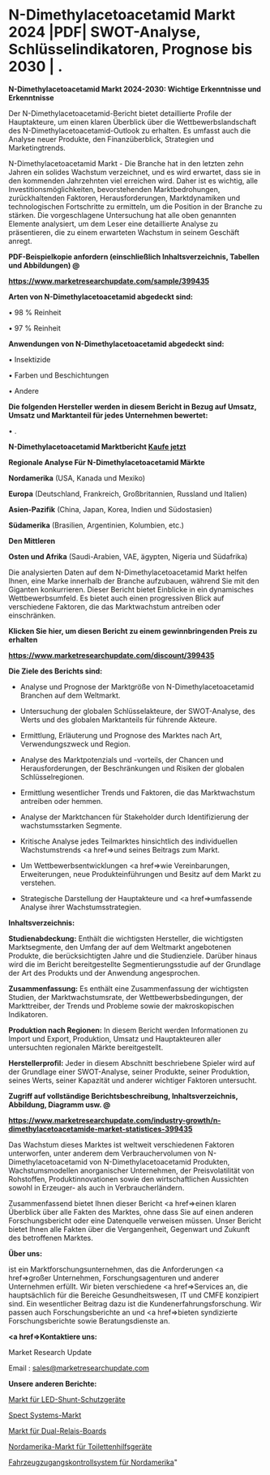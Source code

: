 # N-Dimethylacetoacetamid Markt 2024 |PDF| SWOT-Analyse, Schlüsselindikatoren, Prognose bis 2030 | .

<strong>N-Dimethylacetoacetamid Markt 2024-2030: Wichtige Erkenntnisse und Erkenntnisse</strong>

Der N-Dimethylacetoacetamid-Bericht bietet detaillierte Profile der Hauptakteure, um einen klaren Überblick über die Wettbewerbslandschaft des N-Dimethylacetoacetamid-Outlook zu erhalten. Es umfasst auch die Analyse neuer Produkte, den Finanzüberblick, Strategien und Marketingtrends.

N-Dimethylacetoacetamid Markt - Die Branche hat in den letzten zehn Jahren ein solides Wachstum verzeichnet, und es wird erwartet, dass sie in den kommenden Jahrzehnten viel erreichen wird. Daher ist es wichtig, alle Investitionsmöglichkeiten, bevorstehenden Marktbedrohungen, zurückhaltenden Faktoren, Herausforderungen, Marktdynamiken und technologischen Fortschritte zu ermitteln, um die Position in der Branche zu stärken. Die vorgeschlagene Untersuchung hat alle oben genannten Elemente analysiert, um dem Leser eine detaillierte Analyse zu präsentieren, die zu einem erwarteten Wachstum in seinem Geschäft anregt.



<strong><b>PDF-Beispielkopie anfordern (einschließlich Inhaltsverzeichnis, Tabellen und Abbildungen) @ </b></strong>

<strong><a href=https://www.marketresearchupdate.com/sample/399435>

<strong>https://www.marketresearchupdate.com/sample/399435</u></a></strong></strong>



<strong>Arten von N-Dimethylacetoacetamid abgedeckt sind:</strong>

• 98 % Reinheit

• 97 % Reinheit



<strong>Anwendungen von N-Dimethylacetoacetamid abgedeckt sind:</strong>

• Insektizide

• Farben und Beschichtungen

• Andere



<strong>Die folgenden Hersteller werden in diesem Bericht in Bezug auf Umsatz, Umsatz und Marktanteil für jedes Unternehmen bewertet:</strong>

• .



<strong>N-Dimethylacetoacetamid Marktbericht <a href=https://www.marketresearchupdate.com/buynow/399435>Kaufe jetzt</a></strong>



<strong>Regionale Analyse Für N-Dimethylacetoacetamid Märkte</strong>



<strong>Nordamerika</strong> (USA, Kanada und Mexiko)



<strong>Europa</strong> (Deutschland, Frankreich, Großbritannien, Russland und Italien)



<strong>Asien-Pazifik</strong> (China, Japan, Korea, Indien und Südostasien)



<strong>Südamerika</strong> (Brasilien, Argentinien, Kolumbien, etc.)



<strong>Den Mittleren</strong> 

<strong>Osten und Afrika</strong> (Saudi-Arabien, VAE, ägypten, Nigeria und Südafrika)

Die analysierten Daten auf dem N-Dimethylacetoacetamid Markt helfen Ihnen, eine Marke innerhalb der Branche aufzubauen, während Sie mit den Giganten konkurrieren. Dieser Bericht bietet Einblicke in ein dynamisches Wettbewerbsumfeld. Es bietet auch einen progressiven Blick auf verschiedene Faktoren, die das Marktwachstum antreiben oder einschränken.



<strong>Klicken Sie hier, um diesen Bericht zu einem gewinnbringenden Preis zu erhalten
</strong>

<strong><a href=https://www.marketresearchupdate.com/discount/399435>https://www.marketresearchupdate.com/discount/399435</b></u></strong></a>



<strong>Die Ziele des Berichts sind:</strong>

- Analyse und Prognose der Marktgröße von N-Dimethylacetoacetamid Branchen auf dem Weltmarkt.

- Untersuchung der globalen Schlüsselakteure, der SWOT-Analyse, des Werts und des globalen Marktanteils für führende Akteure.

- Ermittlung, Erläuterung und Prognose des Marktes nach Art, Verwendungszweck und Region.

- Analyse des Marktpotenzials und -vorteils, der Chancen und Herausforderungen, der Beschränkungen und Risiken der globalen Schlüsselregionen.

- Ermittlung wesentlicher Trends und Faktoren, die das Marktwachstum antreiben oder hemmen.

- Analyse der Marktchancen für Stakeholder durch Identifizierung der wachstumsstarken Segmente.

- Kritische Analyse jedes Teilmarktes hinsichtlich des individuellen Wachstumstrends <a href=>und</a> seines Beitrags zum Markt.

- Um Wettbewerbsentwicklungen <a href=>wie</a> Vereinbarungen, Erweiterungen, neue Produkteinführungen und Besitz auf dem Markt zu verstehen.

- Strategische Darstellung der Hauptakteure und <a href=>umfas</a>sende Analyse ihrer Wachstumsstrategien.



<strong>Inhaltsverzeichnis:</strong>



<strong>Studienabdeckung:</strong> Enthält die wichtigsten Hersteller, die wichtigsten Marktsegmente, den Umfang der auf dem Weltmarkt angebotenen Produkte, die berücksichtigten Jahre und die Studienziele. Darüber hinaus wird die im Bericht bereitgestellte Segmentierungsstudie auf der Grundlage der Art des Produkts und der Anwendung angesprochen.



<strong>Zusammenfassung:</strong> Es enthält eine Zusammenfassung der wichtigsten Studien, der Marktwachstumsrate, der Wettbewerbsbedingungen, der Markttreiber, der Trends und Probleme sowie der makroskopischen Indikatoren.



<strong>Produktion nach Regionen:</strong> In diesem Bericht werden Informationen zu Import und Export, Produktion, Umsatz und Hauptakteuren aller untersuchten regionalen Märkte bereitgestellt.



<strong>Herstellerprofil:</strong> Jeder in diesem Abschnitt beschriebene Spieler wird auf der Grundlage einer SWOT-Analyse, seiner Produkte, seiner Produktion, seines Werts, seiner Kapazität und anderer wichtiger Faktoren untersucht.



<strong><b>Zugriff auf vollständige Berichtsbeschreibung, Inhaltsverzeichnis, Abbildung, Diagramm usw. @ </b></strong>

<strong><a href=https://www.marketresearchupdate.com/industry-growth/n-dimethylacetoacetamide-market-statistices-399435>https://www.marketresearchupdate.com/industry-growth/n-dimethylacetoacetamide-market-statistices-399435</a></strong>

Das Wachstum dieses Marktes ist weltweit verschiedenen Faktoren unterworfen, unter anderem dem Verbrauchervolumen von N-Dimethylacetoacetamid von N-Dimethylacetoacetamid Produkten, Wachstumsmodellen anorganischer Unternehmen, der Preisvolatilität von Rohstoffen, Produktinnovationen sowie den wirtschaftlichen Aussichten sowohl in Erzeuger- als auch in Verbraucherländern.

Zusammenfassend bietet Ihnen dieser Bericht <a href=>einen</a> klaren Überblick über alle Fakten des Marktes, ohne dass Sie auf einen anderen Forschungsbericht oder eine Datenquelle verweisen müssen. Unser Bericht bietet Ihnen alle Fakten über die Vergangenheit, Gegenwart und Zukunft des betroffenen Marktes.



<strong>Über uns:</strong>

 ist ein Marktforschungsunternehmen, das die Anforderungen <a href=>großer</a> Unternehmen, Forschungsagenturen und anderer Unternehmen erfüllt. Wir bieten verschiedene <a href=>Services</a> an, die hauptsächlich für die Bereiche Gesundheitswesen, IT und CMFE konzipiert sind. Ein wesentlicher Beitrag dazu ist die Kundenerfahrungsforschung. Wir passen auch Forschungsberichte an und <a href=>bieten</a> syndizierte Forschungsberichte sowie Beratungsdienste an.



<strong><a href=>Kontaktiere uns:</a></strong>

Market Research Update

Email : sales@marketresearchupdate.com



<strong>Unsere anderen Berichte:</strong>

<a href=https://www.linkedin.com/pulse/led-shunt-protectors-market-expects-see-significant>Markt für LED-Shunt-Schutzgeräte</a>

<a href=https://www.linkedin.com/pulse/spect-systems-market-opportunities-stay-ahead>Spect Systems-Markt</a>

<a href=https://www.linkedin.com/pulse/dual-relay-board-market-research-report-reveals>Markt für Dual-Relais-Boards</a>

<a href=https://www.linkedin.com/pulse/north-america-toilet-assist-devices-market-2023-2030-explained>Nordamerika-Markt für Toilettenhilfsgeräte</a>

<a href=https://www.linkedin.com/pulse/north-america-vehicle-access-control-system>Fahrzeugzugangskontrollsystem für Nordamerika</a>"
